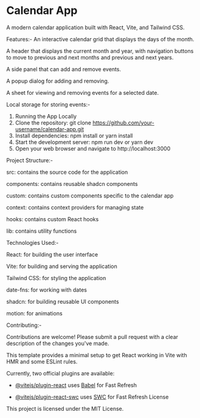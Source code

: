 # Calendar App
A modern calendar application built with React, Vite, and Tailwind CSS.

Features:-
  An interactive calendar grid that displays the days of the month.
  
  A header that displays the current month and year, with navigation buttons to move to previous and next months and previous and next years.
  
  A side panel that can add and remove events.
  
  A popup dialog for adding and removing.
  
  A sheet for viewing and removing events for a selected date.

Local storage for storing events:-
  1. Running the App Locally
  2. Clone the repository: git clone https://github.com/your-username/calendar-app.git
  3. Install dependencies: npm install or yarn install
  4. Start the development server: npm run dev or yarn dev
  5. Open your web browser and navigate to http://localhost:3000

Project Structure:-

  src: contains the source code for the application
  
  components: contains reusable shadcn components
  
  custom: contains custom components specific to the calendar app
  
  context: contains context providers for managing state
  
  hooks: contains custom React hooks
  
  lib: contains utility functions

Technologies Used:-

  React: for building the user interface
  
  Vite: for building and serving the application
  
  Tailwind CSS: for styling the application
  
  date-fns: for working with dates
  
  shadcn: for building reusable UI components
  
  motion: for animations

Contributing:-

Contributions are welcome! Please submit a pull request with a clear description of the changes you've made.

This template provides a minimal setup to get React working in Vite with HMR and some ESLint rules.

Currently, two official plugins are available:

- [@vitejs/plugin-react](https://github.com/vitejs/vite-plugin-react/blob/main/packages/plugin-react/README.md) uses [Babel](https://babeljs.io/) for Fast Refresh

- [@vitejs/plugin-react-swc](https://github.com/vitejs/vite-plugin-react-swc) uses [SWC](https://swc.rs/) for Fast Refresh
License

This project is licensed under the MIT License.

